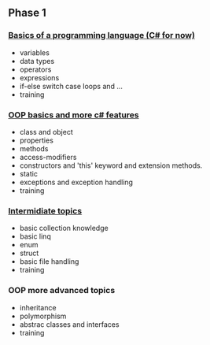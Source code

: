 ## Phase 1 

### [Basics of a programming language (C# for now)](https://github.com/Javidleo/csharp-toturial-and-data-structures/blob/master/basics-of-a-programming-language.md)
- variables
- data types
- operators
- expressions
- if-else switch case loops and ...
- training

### [OOP basics and more c# features](https://github.com/Javidleo/csharp-toturial-and-data-structures/blob/master/oop-basics-and-more-c%23-features.md)
- class and object
- properties
- methods
- access-modifiers
- constructors and 'this' keyword and extension methods.
- static
- exceptions and exception handling
- training

### [Intermidiate topics](https://github.com/Javidleo/csharp-toturial-and-data-structures/blob/master/intermediate-topics.md) 
- basic collection knowledge
- basic linq
- enum
- struct
- basic file handling
- training

### OOP more advanced topics 
- inheritance
- polymorphism
- abstrac classes and interfaces
- training
  
